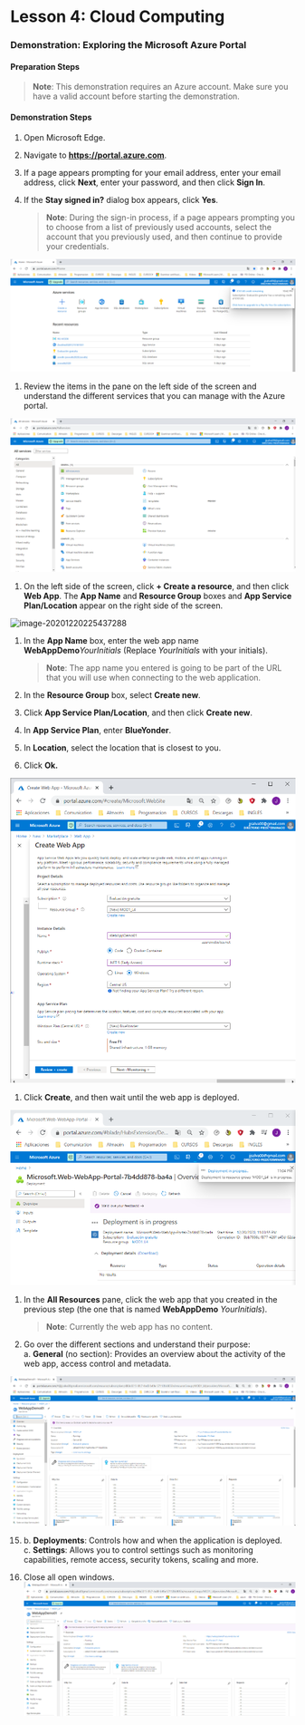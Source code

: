 
# Lesson 4: Cloud Computing

### Demonstration: Exploring the Microsoft Azure Portal

#### Preparation Steps

  >**Note**: This demonstration requires an Azure account. Make sure you have a valid account before starting the demonstration.

#### Demonstration Steps

1. Open Microsoft Edge.

2. Navigate to **https://portal.azure.com**.

3. If a page appears prompting for your email address, enter your email address, click **Next**, enter your password, and then click **Sign In**.

4. If the **Stay signed in?** dialog box appears, click **Yes**.

   >**Note**: During the sign-in process, if a page appears prompting you to choose from a list of previously used accounts, select the account that you previously used, and then continue to provide your credentials.

![inicio](https://github.com/JuanjoSalva/Cloud-Computing/blob/main/inicio.PNG)



1. Review the items in the pane on the left side of the screen and understand the different services that you can manage with the Azure portal.



![items](https://github.com/JuanjoSalva/Cloud-Computing/blob/main/items.PNG)



1. On the left side of the screen, click **+ Create a resource**, and then click **Web App**. The **App Name** and **Resource Group** boxes and **App Service Plan/Location** appear on the right side of the screen.

![image-20201220225437288](https://github.com/JuanjoSalva/Cloud-Computing/blob/main/image-20201220225437288.png)







1. In the **App Name** box, enter the web app name **WebAppDemo**_YourInitials_ (Replace _YourInitials_ with your initials).  

   >**Note**: The app name you entered is going to be part of the URL that you will use when connecting to the web application.

2. In the **Resource Group** box, select **Create new**.

3. Click **App Service Plan/Location**,  and then click **Create new**. 

4. In **App Service Plan**, enter **BlueYonder**.

5. In **Location**, select the location that is closest to you.

6. Click **Ok.**



![web_app_2](https://github.com/JuanjoSalva/Cloud-Computing/blob/main/web_app_2.PNG)



1. Click **Create**, and then wait until the web app is deployed.

![web_app_3](https://github.com/JuanjoSalva/Cloud-Computing/blob/main/web_app_3.PNG)

1. In the **All Resources** pane, click the web app that you created in the previous step (the one that is named **WebAppDemo** _YourInitials_).  



   >**Note**: Currently the web app has no content.

15. Go over the different sections and understand their purpose:  
      a. **General** (no section): Provides an overview about the activity of the web app, access control and metadata.  

![web_app_4](https://github.com/JuanjoSalva/Cloud-Computing/blob/main/web_app_4.PNG)

15.   b. **Deployments**: Controls how and when the application is deployed.  
      c. **Settings**: Allows you to control settings such as monitoring capabilities, remote access, security tokens, scaling and more.



15. Close all open windows.![web_app_5](https://github.com/JuanjoSalva/Cloud-Computing/blob/main/web_app_5.PNG)
